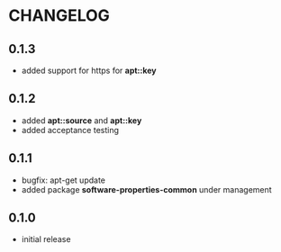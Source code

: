 # CHANGELOG

## 0.1.3

* added support for https for **apt::key**

## 0.1.2

* added **apt::source** and **apt::key**
* added acceptance testing

## 0.1.1

* bugfix: apt-get update
* added package **software-properties-common** under management

## 0.1.0

* initial release
